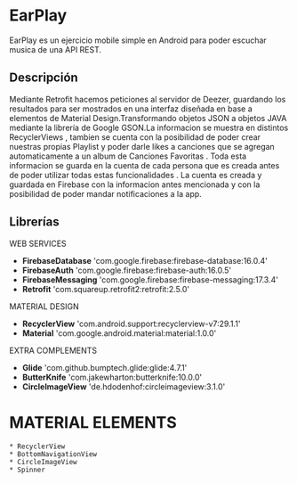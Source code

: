 # EarPlay

EarPlay es un ejercicio mobile simple en Android para poder escuchar musica de una API REST.

## Descripción

Mediante Retrofit hacemos peticiones al servidor de Deezer, guardando los resultados para ser mostrados en una interfaz diseñada en base 
a elementos de Material Design.Transformando objetos JSON a objetos JAVA mediante la librería de Google GSON.La informacion se muestra en 
distintos RecyclerViews , tambien se cuenta con la posibilidad de poder crear nuestras propias Playlist y poder darle likes a canciones que 
se agregan automaticamente a un album de Canciones Favoritas . Toda esta informacion se guarda en la cuenta de cada persona que es creada antes
de poder utilizar todas estas funcionalidades . La cuenta es creada y guardada en Firebase con la informacion antes mencionada y con la 
posibilidad de poder mandar notificaciones a la app.

## Librerías

WEB SERVICES

  * **FirebaseDatabase**  'com.google.firebase:firebase-database:16.0.4'
  * **FirebaseAuth**      'com.google.firebase:firebase-auth:16.0.5'
  * **FirebaseMessaging** 'com.google.firebase:firebase-messaging:17.3.4'
  * **Retrofit**          'com.squareup.retrofit2:retrofit:2.5.0'
   
MATERIAL DESIGN

  * **RecyclerView**   'com.android.support:recyclerview-v7:29.1.1'
  * **Material**     'com.google.android.material:material:1.0.0'
  
   
EXTRA COMPLEMENTS
   
  * **Glide**            'com.github.bumptech.glide:glide:4.7.1'
  * **ButterKnife**      'com.jakewharton:butterknife:10.0.0'
  * **CircleImageView**  'de.hdodenhof:circleimageview:3.1.0'
 
# MATERIAL ELEMENTS

    * RecyclerView
    * BottomNavigationView
    * CircleImageView
    * Spinner
    
